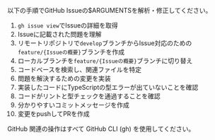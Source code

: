 以下の手順でGitHub Issueの$ARGUMENTSを解析・修正してください。

1. `gh issue view`でIssueの詳細を取得
2. Issueに記載された問題を理解
3. リモートリポジトリで`develop`ブランチからIssue対応のための`feature/{Issueの概要}`ブランチを作成
4. ローカルブランチを`feature/{Issueの概要}`ブランチに切り替え
5. コードベースを検索し、関連ファイルを特定
6. 問題を解決するための変更を実装
7. 実装したコードにTypeScriptの型エラーが出ていないことを確認
8. コードがリントと型チェックを通過することを確認
9. 分かりやすいコミットメッセージを作成
10. 変更をpushしてPRを作成

GitHub 関連の操作はすべて GitHub CLI (gh) を使用してください。
